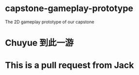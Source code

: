 # capstone-gameplay-prototype
The 2D gameplay prototype of our capstone 

# Chuyue 到此一游

# This is a pull request from Jack

